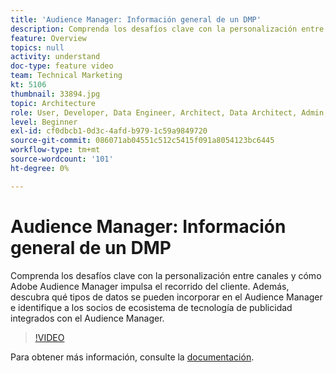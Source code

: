 ```yaml
---
title: 'Audience Manager: Información general de un DMP'
description: Comprenda los desafíos clave con la personalización entre canales y cómo Adobe Audience Manager impulsa el recorrido del cliente. Además, descubra qué tipos de datos se pueden incorporar en el Audience Manager e identifique a los socios de ecosistema de tecnología de publicidad integrados con el Audience Manager.
feature: Overview
topics: null
activity: understand
doc-type: feature video
team: Technical Marketing
kt: 5106
thumbnail: 33894.jpg
topic: Architecture
role: User, Developer, Data Engineer, Architect, Data Architect, Admin, Leader
level: Beginner
exl-id: cf0dbcb1-0d3c-4afd-b979-1c59a9849720
source-git-commit: 086071ab04551c512c5415f091a8054123bc6445
workflow-type: tm+mt
source-wordcount: '101'
ht-degree: 0%

---
```


# Audience Manager: Información general de un DMP

Comprenda los desafíos clave con la personalización entre canales y cómo Adobe Audience Manager impulsa el recorrido del cliente. Además, descubra qué tipos de datos se pueden incorporar en el Audience Manager e identifique a los socios de ecosistema de tecnología de publicidad integrados con el Audience Manager.

>[!VIDEO](https://video.tv.adobe.com/v/33894/?quality=12)

Para obtener más información, consulte la [documentación](https://experienceleague.adobe.com/docs/audience-manager/user-guide/overview/aam-overview.html).
